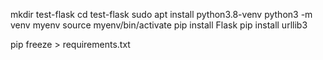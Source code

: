mkdir test-flask
cd test-flask
sudo apt install python3.8-venv
python3 -m venv myenv
source myenv/bin/activate
pip install Flask
pip install urllib3

pip freeze > requirements.txt